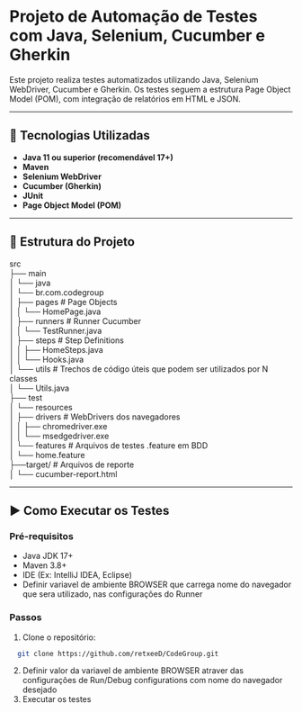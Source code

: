 # Projeto de Automação de Testes com Java, Selenium, Cucumber e Gherkin

Este projeto realiza testes automatizados utilizando Java, Selenium WebDriver, Cucumber e Gherkin. Os testes seguem a estrutura Page Object Model (POM), com integração de relatórios em HTML e JSON.

---

## 🧰 Tecnologias Utilizadas

- **Java 11 ou superior (recomendável 17+)**
- **Maven**
- **Selenium WebDriver**
- **Cucumber (Gherkin)**
- **JUnit**
- **Page Object Model (POM)**

---

## 📁 Estrutura do Projeto

src  
├── main  
│ └── java  
│ └── br.com.codegroup  
│ ├── pages # Page Objects  
│ │ └── HomePage.java  
│ ├── runners # Runner Cucumber  
│ │ └── TestRunner.java  
│ ├── steps # Step Definitions  
│ │ ├── HomeSteps.java  
│ │ └── Hooks.java  
│ └── utils # Trechos de código úteis que podem ser utilizados por N classes  
│ └── Utils.java  
├── test  
│ └── resources  
│ ├── drivers # WebDrivers dos navegadores  
│ │ ├── chromedriver.exe  
│ │ └── msedgedriver.exe  
│ └── features # Arquivos de testes .feature em BDD  
│ └── home.feature  
├──target/  # Arquivos de reporte  
│ └──  cucumber-report.html  


---

## ▶️ Como Executar os Testes

### Pré-requisitos

- Java JDK 17+
- Maven 3.8+
- IDE (Ex: IntelliJ IDEA, Eclipse)
- Definir variavel de ambiente BROWSER que carrega nome do navegador que sera utilizado, nas configurações do Runner

### Passos

1. Clone o repositório: 
```bash
  git clone https://github.com/retxeeD/CodeGroup.git
```

2. Definir valor da variavel de ambiente BROWSER atraver das configurações de Run/Debug configurations com nome do navegador desejado
3. Executar os testes
